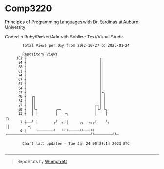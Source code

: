 # Comp3220

Principles of Programming Languages with Dr. Sardinas at Auburn University

Coded in Ruby/Racket/Ada with Sublime Text/Visual Studio

```
        Total Views per Day from 2022-10-27 to 2023-01-24

        Repository Views
     101 ┼                                 ╭╮
      94 ┤                                 ││
      88 ┤                                 ││
      81 ┤                                 ││
      74 ┤                                 ││
      67 ┤                                 ││
      61 ┤                                 ││
      54 ┤                                 ││
      47 ┤                                 │╰╮
      40 ┤  ╭╮                             │ │
      34 ┤  ││                             │ │
      27 ┤  ││                           ╭╮│ │
      20 ┤  │╰╮        ╭─╮               │╰╯ ╰╮
      13 ┤  │ │        │ │ ╭╮            │    │                                       ╭╮
       7 ┼──╯ │       ╭╯ ╰╮││     ╭╮  ╭╮╭╯    ╰╮                                      ││        ╭╮
       0 ┤    ╰───────╯   ╰╯╰─────╯╰──╯╰╯      ╰──────────────────────────────────────╯╰────────╯╰─

        Chart last updated - Tue Jan 24 00:29:14 2023 UTC
        
```

---

> RepoStats by [Wumphlett](https://github.com/Wumphlett)
